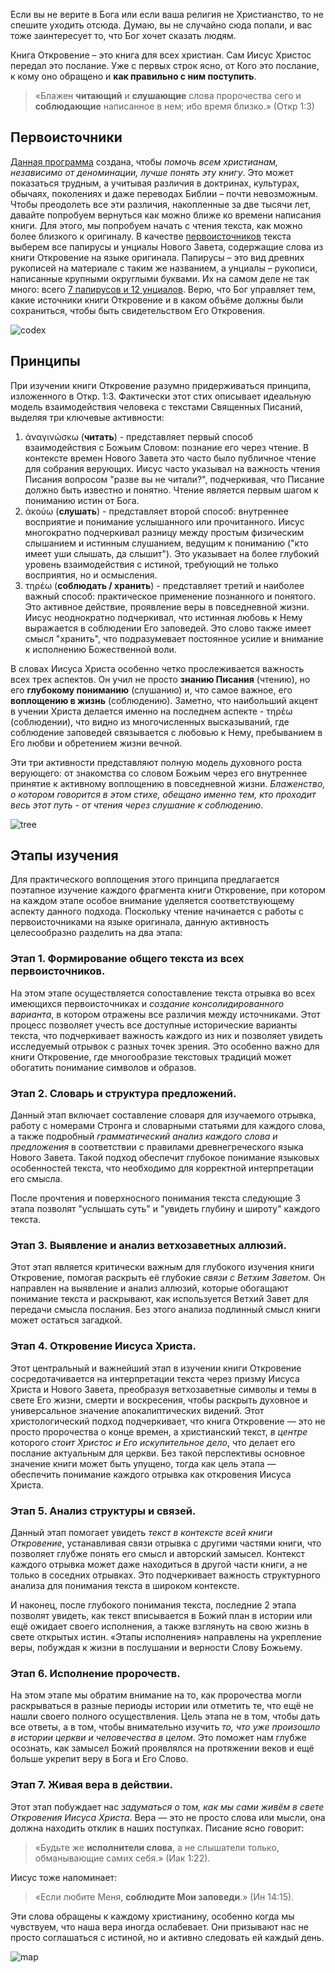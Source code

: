 Если вы не верите в Бога или если ваша религия не Христианство, то не спешите уходить отсюда. Думаю, вы не случайно сюда попали, и вас тоже заинтересует то, что Бог хочет сказать людям.

Книга Откровение – это книга для всех христиан. Сам Иисус Христос передал это послание. Уже с первых строк ясно, от Кого это послание, к кому оно обращено и **как правильно с ним поступить**. 

> «Блажен **читающий** и **слушающие** слова пророчества сего и **соблюдающие** написанное в нем; ибо время близко.» (Откр 1:3)

## Первоисточники

[Данная программа](data:about) создана, чтобы *помочь всем христианам, независимо от деноминации, лучше понять эту книгу*. Это может показаться трудным, а учитывая различия в доктринах, культурах, обычаях, поколениях и даже переводах Библии – почти невозможным. Чтобы преодолеть все эти различия, накопленные за две тысячи лет, давайте попробуем вернуться как можно ближе ко времени написания книги. Для этого, мы попробуем начать с чтения текста, как можно более близкого к оригиналу. В качестве [первоисточников](data:sources) текста выберем все папирусы и унциалы Нового Завета, содержащие слова из книги Откровение на языке оригинала. Папирусы – это вид древних рукописей на материале с таким же названием, а унциалы – рукописи, написанные крупными округлыми буквами. Их на самом деле не так много: всего [7 папирусов и 12 унциалов](https://en.wikipedia.org/wiki/Biblical_manuscript). Верю, что Бог управляет тем, какие источники книги Откровение и в каком объёме должны были сохраниться, чтобы быть свидетельством Его Откровения.

![codex](resource:assets/images/Topics/preface1.png)

## Принципы

При изучении книги Откровение разумно придерживаться принципа, изложенного в Откр. 1:3. Фактически этот стих описывает идеальную модель взаимодействия человека с текстами Священных Писаний, выделяя три ключевые активности:

1. ἀναγινώσκω (**читать**) - представляет первый способ взаимодействия с Божьим Словом: познание его через чтение. В контексте времен Нового Завета это часто было публичное чтение для собрания верующих. Иисус часто указывал на важность чтения Писания вопросом "разве вы не читали?", подчеркивая, что Писание должно быть известно и понятно. Чтение является первым шагом к пониманию истин от Бога.
2. ἀκούω (**слушать**) - представляет второй способ: внутреннее восприятие и понимание услышанного или прочитанного. Иисус многократно подчеркивал разницу между простым физическим слышанием и истинным слушанием, ведущим к пониманию ("кто имеет уши слышать, да слышит"). Это указывает на более глубокий уровень взаимодействия с истиной, требующий не только восприятия, но и осмысления.
3. τηρέω (**соблюдать / хранить**) - представляет третий и наиболее важный способ: практическое применение познанного и понятого. Это активное действие, проявление веры в повседневной жизни. Иисус неоднократно подчеркивал, что истинная любовь к Нему выражается в соблюдении Его заповедей. Это слово также имеет смысл "хранить", что подразумевает постоянное усилие и внимание к исполнению Божественной воли.

В словах Иисуса Христа особенно четко прослеживается важность всех трех аспектов. Он учил не просто **знанию Писания** (чтению), но его **глубокому пониманию** (слушанию) и, что самое важное, его **воплощению в жизнь** (соблюдению). Заметно, что наибольший акцент в учении Христа делается именно на последнем аспекте - τηρέω (соблюдении), что видно из многочисленных высказываний, где соблюдение заповедей связывается с любовью к Нему, пребыванием в Его любви и обретением жизни вечной.

Эти три активности представляют полную модель духовного роста верующего: от знакомства со словом Божьим через его внутреннее принятие к активному воплощению в повседневной жизни. *Блаженство, о котором говорится в этом стихе, обещано именно тем, кто проходит весь этот путь - от чтения через слушание к соблюдению*.

![tree](resource:assets/images/Topics/preface2.png)

## Этапы изучения

Для практического воплощения этого принципа предлагается поэтапное изучение каждого фрагмента книги Откровение, при котором на каждом этапе особое внимание уделяется соответствующему аспекту данного подхода. Поскольку чтение начинается с работы с первоисточниками на языке оригинала, данную активность целесообразно разделить на два этапа:

### **Этап 1. Формирование общего текста из всех первоисточников.**

На этом этапе осуществляется сопоставление текста отрывка во всех имеющихся первоисточниках и *создание консолидированного варианта*, в котором отражены все различия между источниками. Этот процесс позволяет учесть все доступные исторические варианты текста, что подчеркивает важность каждого из них и позволяет увидеть исследуемый отрывок с разных точек зрения. Это особенно важно для книги Откровение, где многообразие текстовых традиций может обогатить понимание символов и образов.

### **Этап 2. Словарь и структура предложений.**

Данный этап включает составление словаря для изучаемого отрывка, работу с номерами Стронга и словарными статьями для каждого слова, а также подробный *грамматический анализ каждого слова и предложения* в соответствии с правилами древнегреческого языка Нового Завета. Такой подход обеспечит глубокое понимание языковых особенностей текста, что необходимо для корректной интерпретации его смысла.

После прочтения и поверхносного понимания текста следующие 3 этапа позволят "услышать суть" и "увидеть глубину и широту" каждого текста. 

### **Этап 3. Выявление и анализ ветхозаветных аллюзий.**

Этот этап является критически важным для глубокого изучения книги Откровение, помогая раскрыть её глубокие *связи с Ветхим Заветом*. Он направлен на выявление и анализ аллюзий, которые обогащают понимание текста и раскрывают, как используется Ветхий Завет для передачи смысла послания. Без этого анализа подлинный смысл книги может остаться загадкой.

### **Этап 4. Откровение Иисуса Христа.**

Этот центральный и важнейший этап в изучении книги Откровение сосредотачивается на интерпретации текста через призму Иисуса Христа и Нового Завета, преобразуя ветхозаветные символы и темы в свете Его жизни, смерти и воскресения, чтобы раскрыть духовное и универсальное значение апокалиптических видений. Этот христологический подход подчеркивает, что книга Откровение — это не просто пророчества о конце времен, а христианский текст, *в центре* которого *стоит Христос и Его искупительное дело*, что делает его послание актуальным для церкви. Без такой перспективы основное значение книги может быть упущено, тогда как цель этапа — обеспечить понимание каждого отрывка как откровения Иисуса Христа.

### **Этап 5. Анализ структуры и связей.**

Данный этап помогает увидеть *текст в контексте всей книги Откровение*, устанавливая связи отрывка с другими частями книги, что позволяет глубже понять его смысл и авторский замысел. Контекст каждого отрывка может даже находиться в другой части книги, а не только в соседних отрывках. Это подчеркивает важность структурного анализа для понимания текста в широком контексте.

И наконец, после глубокого понимания текста, последние 2 этапа позволят увидеть, как текст вписывается в Божий план в истории или ещё ожидает своего исполнения, а также взглянуть на свою жизнь в свете открытых истин. «Этапы исполнения» направлены на укрепление веры, побуждая к жизни в послушании и верности Слову Божьему.

### **Этап 6. Исполнение пророчеств.**

На этом этапе мы обратим внимание на то, как пророчества могли раскрываться в разные периоды истории или отметить те, что ещё не нашли своего полного осуществления. Цель этапа не в том, чтобы дать все ответы, а в том, чтобы внимательно изучить *то, что уже произошло в истории церкви и человечества в целом*. Это поможет нам глубже осознать, как замысел Божий проявлялся на протяжении веков и ещё больше укрепит веру в Бога и Его Слово.

### **Этап 7. Живая вера в действии.**

Этот этап побуждает нас *задуматься о том, как мы сами живём в свете Откровения Иисуса Христа*. Вера — это не просто слова или мысли, она должна находить отклик в наших поступках. Писание ясно говорит:

> «Будьте же **исполнители слова**, а не слышатели только, обманывающие самих себя.» (Иак 1:22).

Иисус тоже напоминает:

> «Если любите Меня, **соблюдите Мои заповеди**.» (Ин 14:15).

Эти слова обращены к каждому христианину, особенно когда мы чувствуем, что наша вера иногда ослабевает. Они призывают нас не просто соглашаться с истиной, но и активно следовать ей каждый день.

![map](resource:assets/images/Topics/preface3.jpg)
